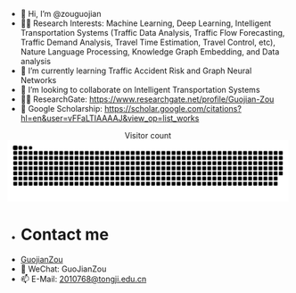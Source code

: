 - 👋 Hi, I’m @zouguojian
- 🧑‍🎓 Research Interests: Machine Learning, Deep Learning, Intelligent Transportation Systems (Traffic Data Analysis, Traffic Flow Forecasting, Traffic Demand Analysis,
Travel Time Estimation, Travel Control, etc), Nature Language Processing, Knowledge Graph Embedding, and Data analysis
- 🌱 I’m currently learning Traffic Accident Risk and Graph Neural Networks
- 💞️ I’m looking to collaborate on Intelligent Transportation Systems
- 🧑‍🎓 ResearchGate: https://www.researchgate.net/profile/Guojian-Zou
- 📑 Google Scholarship: https://scholar.google.com/citations?hl=en&user=vFFaLTIAAAAJ&view_op=list_works

<p align="center" dir="auto"> 
  Visitor count<br>
<!--   <a target="_blank" rel="noopener noreferrer nofollow" href="https://profile-counter.glitch.me/{zouguojian}/count.svg"><img src="https://profile-counter.glitch.me/{zouguojian}/count.svg" data-canonical-src="https://profile-counter.glitch.me/{zouguojian}/count.svg" style="max-width: 100%;"></a> -->
  
  <img src="https://github.com/zouguojian/zouguojian/blob/main/contributions.svg" />
</p>

- # Contact me
- [GuojianZou](https://github.com/zouguojian)
- 📇 WeChat: GuoJianZou
- 📫 E-Mail: 2010768@tongji.edu.cn
<!---
zouguojian/zouguojian is a ✨ special ✨ repository because its `README.md` (this file) appears on your GitHub profile.
You can click the Preview link to take a look at your changes.
--->
